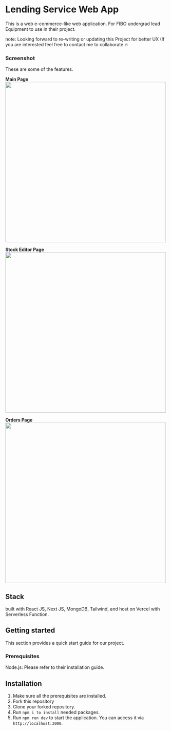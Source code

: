 # Lending Service Web App
This is a web e-commerce-like web application. For FIBO undergrad lead Equipment to use in their project.

note: Looking forward to re-writing or updating this Project for better UX (If you are interested feel free to contact me to collaborate.🔥

### Screenshot

These are some of the features. <br/>

**Main Page** <br/>
<img src="https://i.imgur.com/bQ3vosm.png" width="500">

**Stock Editor Page** <br/>
<img src="https://i.imgur.com/Rzjh6dr.png" width="500">

**Orders Page** <br/>
<img src="https://i.imgur.com/3IHDlhT.png" width="500">

## Stack
built with React JS, Next JS, MongoDB, Tailwind, and host on Vercel with Serverless Function.

## Getting started
This section provides a quick start guide for our project.

### Prerequisites
Node.js: Please refer to their installation guide.

## Installation
1. Make sure all the prerequisites are installed.
2. Fork this repository
3. Clone your forked repository.
4. Run `npm i to install` needed packages.
5. Run `npm run dev` to start the application. You can access it via `http://localhost:3000`.
